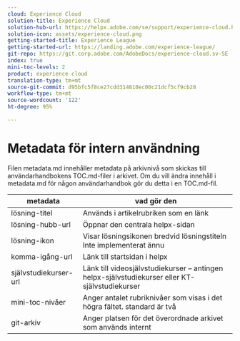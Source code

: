 ```yaml
---
cloud: Experience Cloud
solution-title: Experience Cloud
solution-hub-url: https://helpx.adobe.com/se/support/experience-cloud.html
solution-icon: assets/experience-cloud.png
getting-started-title: Experience League
getting-started-url: https://landing.adobe.com/experience-league/
git-repo: https://git.corp.adobe.com/AdobeDocs/experience-cloud.sv-SE
index: true
mini-toc-levels: 2
product: experience cloud
translation-type: tm+mt
source-git-commit: d95bfc5f8ce27cdd314810ec00c21dcf5cf9cb28
workflow-type: tm+mt
source-wordcount: '122'
ht-degree: 95%

---
```



# Metadata för intern användning

Filen metadata.md innehåller metadata på arkivnivå som skickas till användarhandbokens TOC.md-filer i arkivet. Om du vill ändra innehåll i metadata.md för någon användarhandbok gör du detta i en TOC.md-fil.

| metadata | vad gör den |
|--- |--- |
| lösning-titel | Används i artikelrubriken som en länk |
| lösning-hubb-url | Öppnar den centrala helpx-sidan |
| lösning-ikon | Visar lösningsikonen bredvid lösningstiteln Inte implementerat ännu |
| komma-igång-url | Länk till startsidan i helpx |
| självstudiekurser-url | Länk till videosjälvstudiekurser – antingen helpx-självstudiekurser eller KT-självstudiekurser |
| mini-toc-nivåer | Anger antalet rubriknivåer som visas i det högra fältet. standard är två |
| git-arkiv | Anger platsen för det överordnade arkivet som används internt |
